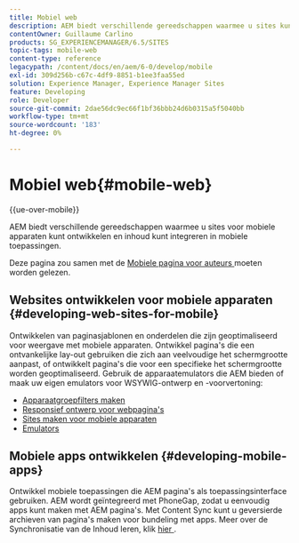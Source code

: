 ```yaml
---
title: Mobiel web
description: AEM biedt verschillende gereedschappen waarmee u sites kunt ontwikkelen voor mobiele apparaten en uw inhoud kunt integreren in mobiele toepassingen
contentOwner: Guillaume Carlino
products: SG_EXPERIENCEMANAGER/6.5/SITES
topic-tags: mobile-web
content-type: reference
legacypath: /content/docs/en/aem/6-0/develop/mobile
exl-id: 309d256b-c67c-4df9-8851-b1ee3faa55ed
solution: Experience Manager, Experience Manager Sites
feature: Developing
role: Developer
source-git-commit: 2dae56dc9ec66f1bf36bbb24d6b0315a5f5040bb
workflow-type: tm+mt
source-wordcount: '183'
ht-degree: 0%

---
```


# Mobiel web{#mobile-web}

{{ue-over-mobile}}

AEM biedt verschillende gereedschappen waarmee u sites voor mobiele apparaten kunt ontwikkelen en inhoud kunt integreren in mobiele toepassingen.

Deze pagina zou samen met de [ Mobiele pagina voor auteurs ](/help/sites-authoring/mobile.md) moeten worden gelezen.

## Websites ontwikkelen voor mobiele apparaten {#developing-web-sites-for-mobile}

Ontwikkelen van paginasjablonen en onderdelen die zijn geoptimaliseerd voor weergave met mobiele apparaten. Ontwikkel pagina&#39;s die een ontvankelijke lay-out gebruiken die zich aan veelvoudige het schermgrootte aanpast, of ontwikkelt pagina&#39;s die voor een specifieke het schermgrootte worden geoptimaliseerd. Gebruik de apparaatemulators die AEM bieden of maak uw eigen emulators voor WSYWIG-ontwerp en -voorvertoning:

* [Apparaatgroepfilters maken](/help/sites-developing/groupfilters.md)
* [Responsief ontwerp voor webpagina&#39;s](/help/sites-developing/responsive.md)
* [Sites maken voor mobiele apparaten](/help/sites-developing/mobile.md)
* [Emulators](/help/sites-developing/emulators.md)

## Mobiele apps ontwikkelen {#developing-mobile-apps}

Ontwikkel mobiele toepassingen die AEM pagina&#39;s als toepassingsinterface gebruiken. AEM wordt geïntegreerd met PhoneGap, zodat u eenvoudig apps kunt maken met AEM pagina&#39;s. Met Content Sync kunt u geversierde archieven van pagina&#39;s maken voor bundeling met apps. Meer over de Synchronisatie van de Inhoud leren, klik [ hier ](/help/mobile/phonegap-contentsync.md).
